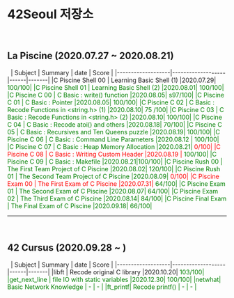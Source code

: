 # 42Seoul 저장소  
  
&nbsp;  
   
## La Piscine (2020.07.27 ~ 2020.08.21)  
&nbsp;
| Subject         | Summary             | date | Score | 
|-------------------|-------------------|------|-------| 
|C Piscine Shell 00 | Learning Basic Shell (1)  |2020.07.29| <span style="color:green">100/100|
|C Piscine Shell 01 | Learning Basic Shell (2)  |2020.08.01| <span style="color:green">100/100|
|C Piscine C 00 | C Basic : write() function  |2020.08.05| <span style="color:green">s97/100|
|C Piscine C 01 | C Basic : Pointer           |2020.08.05| <span style="color:green">100/100|
|C Piscine C 02 | C Basic : Recode Functions in <string.h> (1)  |2020.08.10| <span style="color:green">75 /100|
|C Piscine C 03 | C Basic : Recode Functions in <string.h> (2)  |2020.08.10| <span style="color:green">100/100|
|C Piscine C 04 | C Basic : Recode atoi() and others     |2020.08.18| <span style="color:green">70/100|
|C Piscine C 05 | C Basic : Recursives and Ten Queens puzzle  |2020.08.19| <span style="color:green">100/100|
|C Piscine C 06 | C Basic : Command Line Parameters |2020.08.12 | <span style="color:green">100/100|
|C Piscine C 07 | C Basic : Heap Memory Allocation   |2020.08.21| <span style="color:red">0/100|
|C Piscine C 08 | C Basic : Writing Custom Header |2020.08.19 | <span style="color:green">100/100|
|C Piscine C 09 | C Basic : Makefile                        |2020.08.21|<span style="color:green">100/100|
|C Piscine Rush 00 | The First Team Project of C Piscine    |2020.08.02| <span style="color:green">120/100|
|C Piscine Rush 01 | The Second Team Project of C Piscine    |2020.08.09| <span style="color:red">0/100|
|C Piscine Exam 00 | The First Exam of C Piscine                |2020.07.31| <span style="color:green">64/100|
|C Piscine Exam 01 | The Second Exam of C Piscine                |2020.08.07| <span style="color:green">64/100|
|C Piscine Exam 02 | The Third Exam of C Piscine                |2020.08.14| <span style="color:green">84/100|
|C Piscine Final Exam | The Final Exam of C Piscine                |2020.09.18| <span style="color:green">66/100|
*********************************************************************************
&nbsp;
&nbsp;
&nbsp;


## 42 Cursus (2020.09.28 ~ )  
&nbsp;
| Subject         | Summary             | date | Score |
|-------------------|-------------------|------|-------| 
|libft | Recode original C library   |2020.10.20| <span style="color:green">103/100|
|get_next_line | file IO with static variables  |2020.12.30| <span style="color:green">100/100|
|netwhat| Basic Network Knowledge | - | - |
|ft_printf| Recode printf() | - | - |
